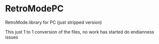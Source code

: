# RetroModePC
RetroMode.library for PC (just stripped version)

This just 1 to 1 conversion of the files, 
no work has started do endianness issues
